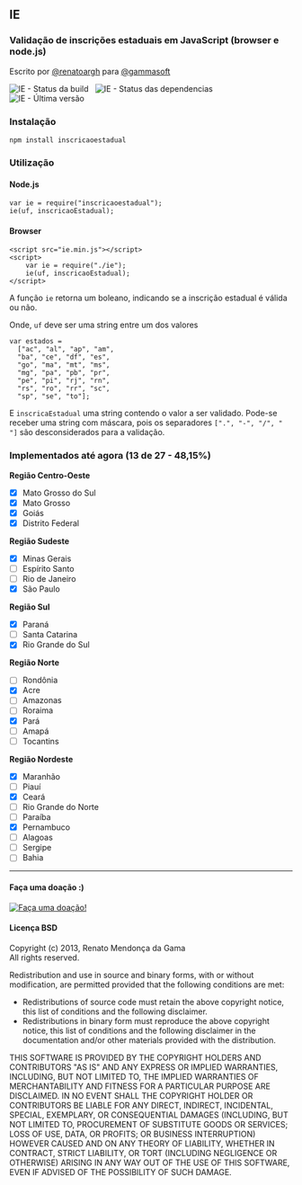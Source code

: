 ## IE 
### Validação de inscrições estaduais em JavaScript (browser e node.js)
Escrito por [@renatoargh](http://www.github.com/renatoargh "Renato Gama") para [@gammasoft](http://www.github.com/gammasoft "Gammasoft")

![IE - Status da build](https://travis-ci.org/gammasoft/ie.png) &nbsp; ![IE - Status das dependencias](https://gemnasium.com/gammasoft/ie.png) &nbsp; ![IE - Última versão](https://badge.fury.io/js/inscricaoestadual.png)

### Instalação
    npm install inscricaoestadual

### Utilização
#### Node.js 

    var ie = require("inscricaoestadual");
    ie(uf, inscricaoEstadual);
    
#### Browser

    <script src="ie.min.js"></script>
    <script>
        var ie = require("./ie");
        ie(uf, inscricaoEstadual);
    </script>

A função `ie` retorna um boleano, indicando se a inscrição estadual é válida ou não.

Onde, `uf` deve ser uma string entre um dos valores 
    
    var estados =
      ["ac", "al", "ap", "am", 
      "ba", "ce", "df", "es",
      "go", "ma", "mt", "ms",
      "mg", "pa", "pb", "pr",
      "pe", "pi", "rj", "rn",
      "rs", "ro", "rr", "sc",
      "sp", "se", "to"];

E `inscricaEstadual` uma string contendo o valor a ser validado. 
Pode-se receber uma string com máscara, pois os separadores `[".", "-", "/", " "]` são desconsiderados para a validação.

### Implementados até agora (13 de 27 - 48,15%)
**Região Centro-Oeste**
- [X] Mato Grosso do Sul
- [X] Mato Grosso
- [X] Goiás
- [X] Distrito Federal

**Região Sudeste** 
- [X] Minas Gerais 
- [ ] Espírito Santo 
- [ ] Rio de Janeiro 
- [X] São Paulo

**Região Sul**
- [X] Paraná
- [ ] Santa Catarina
- [X] Rio Grande do Sul

**Região Norte**
- [ ] Rondônia
- [X] Acre
- [ ] Amazonas
- [ ] Roraima
- [X] Pará
- [ ] Amapá
- [ ] Tocantins

**Região Nordeste** 
- [X] Maranhão 
- [ ] Piauí 
- [X] Ceará 
- [ ] Rio Grande do Norte 
- [ ] Paraíba 
- [X] Pernambuco 
- [ ] Alagoas 
- [ ] Sergipe 
- [ ] Bahia  

-----------------------------------------

#### Faça uma doação :)
[![Faça uma doação!](https://www.paypalobjects.com/pt_BR/BR/i/btn/btn_donateCC_LG.gif)](https://www.paypal.com/br/cgi-bin/webscr?cmd=_flow&SESSION=qNGRiSLjATOZ2vcKDXVkTmXi5nz5yqBQNI2wQ-qmHQ4wtKUIIg9Px9HR3QG&dispatch=5885d80a13c0db1f8e263663d3faee8d14f86393d55a810282b64afed84968ec)

#### Licença BSD

Copyright (c) 2013, Renato Mendonça da Gama  
All rights reserved.

Redistribution and use in source and binary forms, with or without modification, are permitted provided that the following conditions are met:

- Redistributions of source code must retain the above copyright notice, this list of conditions and the following disclaimer. 
- Redistributions in binary form must reproduce the above copyright notice, this list of conditions and the following disclaimer in the documentation and/or other materials provided with the distribution. 

THIS SOFTWARE IS PROVIDED BY THE COPYRIGHT HOLDERS AND CONTRIBUTORS "AS IS" AND ANY EXPRESS OR IMPLIED WARRANTIES, INCLUDING, BUT NOT LIMITED TO, THE IMPLIED WARRANTIES OF MERCHANTABILITY AND FITNESS FOR A PARTICULAR PURPOSE ARE DISCLAIMED. IN NO EVENT SHALL THE COPYRIGHT HOLDER OR CONTRIBUTORS BE LIABLE FOR ANY DIRECT, INDIRECT, INCIDENTAL, SPECIAL, EXEMPLARY, OR CONSEQUENTIAL DAMAGES (INCLUDING, BUT NOT LIMITED TO, PROCUREMENT OF SUBSTITUTE GOODS OR SERVICES; LOSS OF USE, DATA, OR PROFITS; OR BUSINESS INTERRUPTION) HOWEVER CAUSED AND ON ANY THEORY OF LIABILITY, WHETHER IN CONTRACT, STRICT LIABILITY, OR TORT (INCLUDING NEGLIGENCE OR OTHERWISE) ARISING IN ANY WAY OUT OF THE USE OF THIS SOFTWARE, EVEN IF ADVISED OF THE POSSIBILITY OF SUCH DAMAGE.
